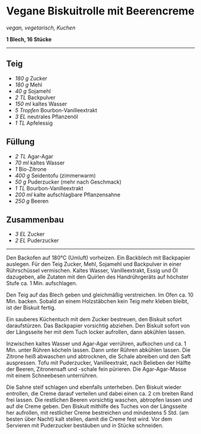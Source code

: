 # Vegane Biskuitrolle mit Beerencreme

*vegan, vegetarisch, Kuchen*

**1 Blech, 16 Stücke**

---

## Teig
- *180 g* Zucker
- *180 g* Mehl
- *40 g* Sojamehl
- *2 TL* Backpulver
- *150 ml* kaltes Wasser
- *5 Tropfen* Bourbon-Vanilleextrakt
- *3 EL* neutrales Pflanzenöl
- *1 TL* Apfelessig

## Füllung
- *2 TL* Agar-Agar
- *70 ml* kaltes Wasser
- *1* Bio-Zitrone
- *400 g* Seidentofu (zimmerwarm)
- *50 g* Puderzucker (mehr nach Geschmack)
- *1 TL* Bourbon-Vanilleextrakt
- *200 ml* kalte aufschlagbare Pflanzensahne
- *250 g* Beeren

## Zusammenbau
- *3 EL* Zucker
- *2 EL* Puderzucker

---

Den Backofen auf 180°C (Umluft) vorheizen. Ein Backblech mit Backpapier auslegen. Für den Teig Zucker, Mehl, Sojamehl und Backpulver in einer Rührschüssel vermischen. Kaltes Wasser, Vanilleextrakt, Essig und Öl dazugeben, alle Zutaten mit den Quirlen des Handrührgeräts auf höchster Stufe ca. 1 Min. aufschlagen.

Den Teig auf das Blech geben und gleichmäßig verstreichen. Im Ofen ca. 10 Min. backen. Sobald an einem Holzstäbchen kein Teig mehr kleben bleibt, ist der Biskuit fertig.

Ein sauberes Küchentuch mit dem Zucker bestreuen, den Biskuit sofort daraufstürzen. Das Backpapier vorsichtig abziehen. Den Biskuit sofort von der Längsseite her mit dem Tuch locker aufrollen, dann abkühlen lassen.

Inzwischen kaltes Wasser und Agar-Agar verrühren, aufkochen und ca. 1 Min. unter Rühren köcheln lassen. Dann unter Rühren abkühlen lassen. Die Zitrone heiß abwaschen und abtrocknen, die Schale abreiben und den Saft auspressen. Tofu mit Puderzucker, Vanilleextrakt, nach Belieben der Hälfte der Beeren, Zitronensaft und -schale fein pürieren. Die Agar-Agar-Masse mit einem Schneebesen unterrühren.

Die Sahne steif schlagen und ebenfalls unterheben. Den Biskuit wieder entrollen, die Creme darauf verteilen und dabei einen ca. 2 cm breiten Rand frei lassen. Die restlichen Beeren vorsichtig waschen, abtropfen lassen und auf die Creme geben. Den Biskuit mithilfe des Tuches von der Längsseite her aufrollen, mit restlicher Creme bestreichen und mindestens 5 Std. (am besten über Nacht) kalt stellen, damit die Creme fest wird. Vor dem Servieren mit Puderzucker bestäuben und in Stücke schneiden.
